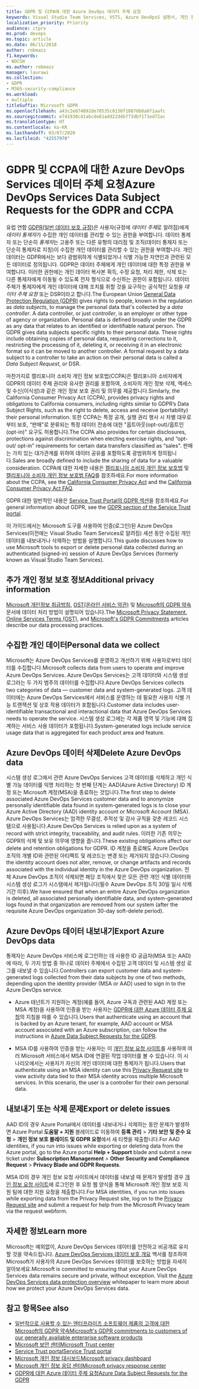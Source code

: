 ```yaml
---
title: GDPR 및 CCPA에 대한 Azure DevOps 데이터 주체 요청
keywords: Visual Studio Team Services, VSTS, Azure DevOpsS 설명서, 개인 정보, GDPR, CCPA
localization_priority: Priority
audience: itpro
ms.prod: devops
ms.topic: article
ms.date: 06/11/2018
author: robmazz
f1.keywords:
- NOCSH
ms.author: robmazz
manager: laurawi
ms.collection:
- GDPR
- M365-security-compliance
ms.workload:
- multiple
titleSuffix: Microsoft GDPR
ms.openlocfilehash: a43c2e874092de70535c0150f10870b8a071aafc
ms.sourcegitcommit: e741930c41abcde61add22d4b773dbf171ed72ac
ms.translationtype: HT
ms.contentlocale: ko-KR
ms.lasthandoff: 03/07/2020
ms.locfileid: "42557978"
---
```

# <a name="azure-devops-services-data-subject-requests-for-the-gdpr-and-ccpa"></a><span data-ttu-id="c7cfe-103">GDPR 및 CCPA에 대한 Azure DevOps Services 데이터 주체 요청</span><span class="sxs-lookup"><span data-stu-id="c7cfe-103">Azure DevOps Services Data Subject Requests for the GDPR and CCPA</span></span>

<span data-ttu-id="c7cfe-p101">유럽 연합 [GDPR(일반 데이터 보호 규정)](https://ec.europa.eu/justice/data-protection/reform/index_en.htm)은 사용자(규정에 *데이터 주체*로 알려짐)에게 *데이터 통제자*가 수집한 개인 데이터를 관리할 수 있는 권한을 부여합니다. 데이터 통제자 또는 단순히 *통제자*는 고용주 또는 다른 유형의 대리점 및 조직(데이터 통제자 또는 단순히 통제자로 지칭)이 수집한 개인 데이터를 관리할 수 있는 권한을 부여합니다. 개인 데이터는 GDPR에서는 보다 광범위하게 식별되었거나 식별 가능한 자연인과 관련된 모든 데이터로 정의됩니다. GDPR은 데이터 주체에게 개인 데이터에 대한 특정 권한을 부여합니다. 이러한 권한에는 개인 데이터 복사본 획득, 수정 요청, 처리 제한, 삭제 또는 다른 통제자에게 이동될 수 있도록 전자 형식으로 수신하는 권한이 포함됩니다. 데이터 주체가 통제자에게 개인 데이터에 대해 조치를 취할 것을 요구하는 공식적인 요청을 *데이터 주체 요청* 또는 DSR이라고 합니다.</span><span class="sxs-lookup"><span data-stu-id="c7cfe-p101">The European Union [General Data Protection Regulation (GDPR)](https://ec.europa.eu/justice/data-protection/reform/index_en.htm) gives rights to people, known in the regulation as *data subjects*, to manage the personal data that's collected by a *data controller*. A data controller, or just *controller*, is an employer or other type of agency or organization. Personal data is defined broadly under the GDPR as any data that relates to an identified or identifiable natural person. The GDPR gives data subjects specific rights to their personal data. These rights include obtaining copies of personal data, requesting corrections to it, restricting the processing of it, deleting it, or receiving it in an electronic format so it can be moved to another controller. A formal request by a data subject to a controller to take an action on their personal data is called a *Data Subject Request*, or DSR.</span></span>

<span data-ttu-id="c7cfe-110">마찬가지로 캘리포니아 소비자 개인 정보 보호법(CCPA)은 캘리포니아 소비자에게 GDPR의 데이터 주체 권리와 유사한 권리를 포함하여, 소비자의 개인 정보 삭제, 액세스 및 수신(이식성)과 같은 개인 정보 보호 권리 및 의무를 제공합니다.</span><span class="sxs-lookup"><span data-stu-id="c7cfe-110">Similarly, the California Consumer Privacy Act (CCPA), provides privacy rights and obligations to California consumers, including rights similar to GDPR’s Data Subject Rights, such as the right to delete, access and receive (portability) their personal information.</span></span>  <span data-ttu-id="c7cfe-111">또한 CCPA는 특정 공개, 실행 권리 행사 시 차별 대우로부터 보호, “판매"로 분류되는 특정 데이터 전송에 대한 "옵트아웃(opt-out)/옵트인(opt-in)" 요구도 허용합니다.</span><span class="sxs-lookup"><span data-stu-id="c7cfe-111">The CCPA also provides for certain disclosures, protections against discrimination when electing exercise rights, and “opt-out/ opt-in” requirements for certain data transfers classified as “sales".</span></span> <span data-ttu-id="c7cfe-112">판매는 가치 있는 대가관계를 위하여 데이터 공유를 포함하도록 광범위하게 정의됩니다.</span><span class="sxs-lookup"><span data-stu-id="c7cfe-112">Sales are broadly defined to include the sharing of data for a valuable consideration.</span></span> <span data-ttu-id="c7cfe-113">CCPA에 대한 자세한 내용은 [캘리포니아 소비자 개인 정보 보호법](offering-ccpa.md) 및 [캘리포니아 소비자 개인 정보 보호법 FAQ](ccpa-faq.md)를 참조하세요.</span><span class="sxs-lookup"><span data-stu-id="c7cfe-113">For more information about the CCPA, see the [California Consumer Privacy Act](offering-ccpa.md) and the [California Consumer Privacy Act FAQ](ccpa-faq.md).</span></span>

<span data-ttu-id="c7cfe-114">GDPR 대한 일반적인 내용은 [Service Trust Portal의 GDPR 섹션](https://servicetrust.microsoft.com/ViewPage/GDPRGetStarted)을 참조하세요.</span><span class="sxs-lookup"><span data-stu-id="c7cfe-114">For general information about GDPR, see the [GDPR section of the Service Trust portal](https://servicetrust.microsoft.com/ViewPage/GDPRGetStarted).</span></span>

<span data-ttu-id="c7cfe-115">이 가이드에서는 Microsoft 도구를 사용하여 인증(로그인)된 Azure DevOps Services(이전에는 Visual Studio Team Services로 알려짐) 세션 동안 수집된 개인 데이터를 내보내거나 삭제하는 방법을 설명합니다.</span><span class="sxs-lookup"><span data-stu-id="c7cfe-115">This guide discusses how to use Microsoft tools to export or delete personal data collected during an authenticated (signed-in) session of Azure DevOps Services (formerly known as Visual Studio Team Services).</span></span>

## <a name="additional-privacy-information"></a><span data-ttu-id="c7cfe-116">추가 개인 정보 보호 정보</span><span class="sxs-lookup"><span data-stu-id="c7cfe-116">Additional privacy information</span></span>

<span data-ttu-id="c7cfe-117">[Microsoft 개인정보 취급방침](https://privacy.microsoft.com/privacystatement), [OST(온라인 서비스 약관)](https://www.microsoft.com/licensing/product-licensing/products.aspx) 및 [Microsoft의 GDPR 약속](/legal/gdpr) 문서에 데이터 처리 방법이 설명되어 있습니다.</span><span class="sxs-lookup"><span data-stu-id="c7cfe-117">The [Microsoft Privacy Statement](https://privacy.microsoft.com/privacystatement), [Online Services Terms (OST)](https://www.microsoft.com/licensing/product-licensing/products.aspx), and [Microsoft's GDPR Commitments](/legal/gdpr) articles describe our data processing practices.</span></span>

## <a name="personal-data-we-collect"></a><span data-ttu-id="c7cfe-118">수집한 개인 데이터</span><span class="sxs-lookup"><span data-stu-id="c7cfe-118">Personal data we collect</span></span>

<span data-ttu-id="c7cfe-119">Microsoft는 Azure DevOps Services를 운영하고 개선하기 위해 사용자로부터 데이터를 수집합니다.</span><span class="sxs-lookup"><span data-stu-id="c7cfe-119">Microsoft collects data from users to operate and improve Azure DevOps Services.</span></span> <span data-ttu-id="c7cfe-120">Azure DevOps Services는 고객 데이터와 시스템 생성 로그라는 두 가지 범주의 데이터를 수집합니다.</span><span class="sxs-lookup"><span data-stu-id="c7cfe-120">Azure DevOps Services collects two categories of data — customer data and system-generated logs.</span></span> <span data-ttu-id="c7cfe-121">고객 데이터에는 Azure DevOps Services에서 서비스를 운영하는 데 필요한 사용자 식별 가능 트랜잭션 및 상호 작용 데이터가 포함됩니다.</span><span class="sxs-lookup"><span data-stu-id="c7cfe-121">Customer data includes user-identifiable transactional and interactional data that Azure DevOps Services needs to operate the service.</span></span> <span data-ttu-id="c7cfe-122">시스템 생성 로그에는 각 제품 영역 및 기능에 대해 집계하는 서비스 사용 데이터가 포함됩니다.</span><span class="sxs-lookup"><span data-stu-id="c7cfe-122">System-generated logs include service usage data that is aggregated for each product area and feature.</span></span>

## <a name="delete-azure-devops-data"></a><span data-ttu-id="c7cfe-123">Azure DevOps 데이터 삭제</span><span class="sxs-lookup"><span data-stu-id="c7cfe-123">Delete Azure DevOps data</span></span>

<span data-ttu-id="c7cfe-124">시스템 생성 로그에서 관련 Azure DevOps Services 고객 데이터를 삭제하고 개인 식별 가능 데이터를 익명 처리하는 첫 번째 단계는 AAD(Azure Active Directory) ID 계정 또는 Microsoft 계정(MSA)을 종료하는 것입니다.</span><span class="sxs-lookup"><span data-stu-id="c7cfe-124">The first step to delete associated Azure DevOps Services customer data and to anonymize personally identifiable data found in system-generated logs is to close your Azure Active Directory (AAD) identity account or Microsoft Account (MSA).</span></span> <span data-ttu-id="c7cfe-125">Azure DevOps Services는 엄격한 무결성, 추적성 및 감사 규칙을 갖춘 레코드 시스템으로 사용됩니다.</span><span class="sxs-lookup"><span data-stu-id="c7cfe-125">Azure DevOps Services is relied upon as a system of record with strict integrity, traceability, and audit rules.</span></span> <span data-ttu-id="c7cfe-126">이러한 기존 의무는 GDPR의 삭제 및 보유 의무에 영향을 줍니다.</span><span class="sxs-lookup"><span data-stu-id="c7cfe-126">These existing obligations affect our delete and retention obligations for GDPR.</span></span> <span data-ttu-id="c7cfe-127">ID 계정을 종료해도 Azure DevOps 조직의 개별 ID와 관련된 아티팩트 및 레코드는 변경 또는 제거되지 않습니다.</span><span class="sxs-lookup"><span data-stu-id="c7cfe-127">Closing the identity account does not alter, remove, or change artifacts and records associated with the individual identity in the Azure DevOps organization.</span></span> <span data-ttu-id="c7cfe-128">전체 Azure DevOps 조직이 삭제되면 해당 조직에서 찾은 모든 관련 개인 식별 데이터와 시스템 생성 로그가 시스템에서 제거됩니다(필수 Azure DevOps 조직 30일 일시 삭제 기간 이후).</span><span class="sxs-lookup"><span data-stu-id="c7cfe-128">We have ensured that when an entire Azure DevOps organization is deleted, all associated personally identifiable data, and system-generated logs found in that organization are removed from our system (after the requisite Azure DevOps organization 30-day soft-delete period).</span></span>

## <a name="export-azure-devops-data"></a><span data-ttu-id="c7cfe-129">Azure DevOps 데이터 내보내기</span><span class="sxs-lookup"><span data-stu-id="c7cfe-129">Export Azure DevOps data</span></span>

<span data-ttu-id="c7cfe-130">통제자는 Azure DevOps 서비스에 로그인하는 데 사용한 ID 공급자(MSA 또는 AAD)에 따라, 두 가지 방법 중 하나로 데이터 주체에서 수집된 고객 데이터 및 시스템 생성 로그를 내보낼 수 있습니다.</span><span class="sxs-lookup"><span data-stu-id="c7cfe-130">Controllers can export customer data and system-generated logs collected from their data subjects by one of two methods, depending upon the identity provider (MSA or AAD) used to sign in to the Azure DevOps service.</span></span>

- <span data-ttu-id="c7cfe-131">Azure 테넌트가 지원하는 계정(예를 들어, Azure 구독과 관련된 AAD 계정 또는 MSA 계정)을 사용하여 인증을 받는 사용자는 [GDPR에 대한 Azure 데이터 주체 요청](gdpr-dsr-azure.md)의 지침을 따를 수 있습니다.</span><span class="sxs-lookup"><span data-stu-id="c7cfe-131">Users that authenticate using an account that is backed by an Azure tenant, for example, AAD account or MSA account associated with an Azure subscription, can follow the instructions in [Azure Data Subject Requests for the GDPR](gdpr-dsr-azure.md).</span></span>

- <span data-ttu-id="c7cfe-p105">MSA ID를 사용하여 인증을 받는 사용자는 이 [개인 정보 요청 사이트](https://www.microsoft.com/concern/privacyrequest-msa)를 사용하여 여러 Microsoft 서비스에서 MSA ID에 연결된 작업 데이터를 볼 수 있습니다. 이 시나리오에서는 사용자가 자신의 개인 데이터에 대한 통제자가 됩니다.</span><span class="sxs-lookup"><span data-stu-id="c7cfe-p105">Users that authenticate using an MSA identity can use this [Privacy Request site](https://www.microsoft.com/concern/privacyrequest-msa) to view activity data tied to their MSA identity across multiple Microsoft services. In this scenario, the user is a controller for their own personal data.</span></span>

## <a name="export-or-delete-issues"></a><span data-ttu-id="c7cfe-134">내보내기 또는 삭제 문제</span><span class="sxs-lookup"><span data-stu-id="c7cfe-134">Export or delete issues</span></span>

<span data-ttu-id="c7cfe-135">AAD ID의 경우 Azure Portal에서 데이터를 내보내거나 삭제하는 동안 문제가 발생하면 Azure Portal **도움말 + 지원** 블레이드로 이동하여 **등록 관리** > **기타 보안 및 준수 요청** > **개인 정보 보호 블레이드 및 GDPR 요청**에서 새 티켓을 제출합니다.</span><span class="sxs-lookup"><span data-stu-id="c7cfe-135">For AAD identities, if you run into issues while exporting or deleting data from the Azure portal, go to the Azure portal **Help + Support** blade and submit a new ticket under **Subscription Management** > **Other Security and Compliance Request** > **Privacy Blade and GDPR Requests**.</span></span>

<span data-ttu-id="c7cfe-136">MSA ID의 경우 개인 정보 요청 사이트에서 데이터를 내보낼 때 문제가 발생할 경우 [개인 정보 요청 사이트](https://www.microsoft.com/concern/privacyrequest-msa)에 로그인한 후 요청 웹 양식을 통해 Microsoft 개인 정보 보호 지원 팀에 대한 지원 요청을 제출합니다.</span><span class="sxs-lookup"><span data-stu-id="c7cfe-136">For MSA identities, if you run into issues while exporting data from the Privacy Request site, log on to the [Privacy Request site](https://www.microsoft.com/concern/privacyrequest-msa) and submit a request for help from the Microsoft Privacy team via the request webform.</span></span>

## <a name="learn-more"></a><span data-ttu-id="c7cfe-137">자세한 정보</span><span class="sxs-lookup"><span data-stu-id="c7cfe-137">Learn more</span></span>

<span data-ttu-id="c7cfe-p106">Microsoft는 예외없이, Azure DevOps Services 데이터를 안전하고 비공개로 유지할 것을 약속드립니다. [Azure DevOps Services 데이터 보호 개요](/vsts/articles/team-services-security-whitepaper?view=vsts) 백서를 참조하여 Microsoft가 사용자의 Azure DevOps Services 데이터를 보호하는 방법을 자세히 알아보세요.</span><span class="sxs-lookup"><span data-stu-id="c7cfe-p106">Microsoft is committed to ensuring that your Azure DevOps Services data remains secure and private, without exception. Visit the [Azure DevOps Services data protection overview](/vsts/articles/team-services-security-whitepaper?view=vsts) whitepaper to learn more about how we protect your Azure DevOps Services data.</span></span>

## <a name="see-also"></a><span data-ttu-id="c7cfe-140">참고 항목</span><span class="sxs-lookup"><span data-stu-id="c7cfe-140">See also</span></span>

- [<span data-ttu-id="c7cfe-141">일반적으로 사용할 수 있는 엔터프라이즈 소프트웨어 제품의 고객에 대한 Microsoft의 GDPR 약속</span><span class="sxs-lookup"><span data-stu-id="c7cfe-141">Microsoft's GDPR commitments to customers of our generally available enterprise software products</span></span>](https://docs.microsoft.com/legal/gdpr)
- [<span data-ttu-id="c7cfe-142">Microsoft 보안 센터</span><span class="sxs-lookup"><span data-stu-id="c7cfe-142">Microsoft Trust center</span></span>](https://www.microsoft.com/trust-center/privacy/gdpr-overview)
- [<span data-ttu-id="c7cfe-143">Service Trust portal</span><span class="sxs-lookup"><span data-stu-id="c7cfe-143">Service Trust portal</span></span>](https://servicetrust.microsoft.com/ViewPage/GDPRGetStarted)
- [<span data-ttu-id="c7cfe-144">Microsoft 개인 정보 대시보드</span><span class="sxs-lookup"><span data-stu-id="c7cfe-144">Microsoft privacy dashboard</span></span>](https://account.microsoft.com/privacy)
- [<span data-ttu-id="c7cfe-145">Microsoft 개인 정보 응답 센터</span><span class="sxs-lookup"><span data-stu-id="c7cfe-145">Microsoft privacy response center</span></span>](https://aka.ms/userprivacysite)
- [<span data-ttu-id="c7cfe-146">GDPR에 대한 Azure 데이터 주체 요청</span><span class="sxs-lookup"><span data-stu-id="c7cfe-146">Azure Data Subject Requests for the GDPR</span></span>](gdpr-dsr-azure.md)
